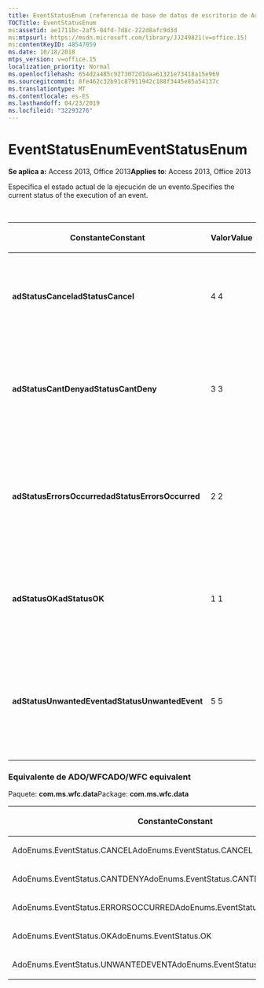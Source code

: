 ```yaml
---
title: EventStatusEnum (referencia de base de datos de escritorio de Access)
TOCTitle: EventStatusEnum
ms:assetid: ae1711bc-2af5-04fd-7d8c-222d8afc9d3d
ms:mtpsurl: https://msdn.microsoft.com/library/JJ249821(v=office.15)
ms:contentKeyID: 48547059
ms.date: 10/18/2018
mtps_version: v=office.15
localization_priority: Normal
ms.openlocfilehash: 654d2a485c9273072d1daa61321e73418a15e969
ms.sourcegitcommit: 8fe462c32b91c87911942c188f3445e85a54137c
ms.translationtype: MT
ms.contentlocale: es-ES
ms.lasthandoff: 04/23/2019
ms.locfileid: "32293276"
---
```

# <a name="eventstatusenum"></a><span data-ttu-id="4c6c7-102">EventStatusEnum</span><span class="sxs-lookup"><span data-stu-id="4c6c7-102">EventStatusEnum</span></span>

<span data-ttu-id="4c6c7-103">**Se aplica a:** Access 2013, Office 2013</span><span class="sxs-lookup"><span data-stu-id="4c6c7-103">**Applies to**: Access 2013, Office 2013</span></span>

<span data-ttu-id="4c6c7-104">Especifica el estado actual de la ejecución de un evento.</span><span class="sxs-lookup"><span data-stu-id="4c6c7-104">Specifies the current status of the execution of an event.</span></span>

<br/>

<table>
<colgroup>
<col style="width: 33%" />
<col style="width: 33%" />
<col style="width: 33%" />
</colgroup>
<thead>
<tr class="header">
<th><p><span data-ttu-id="4c6c7-105">Constante</span><span class="sxs-lookup"><span data-stu-id="4c6c7-105">Constant</span></span></p></th>
<th><p><span data-ttu-id="4c6c7-106">Valor</span><span class="sxs-lookup"><span data-stu-id="4c6c7-106">Value</span></span></p></th>
<th><p><span data-ttu-id="4c6c7-107">Descripción</span><span class="sxs-lookup"><span data-stu-id="4c6c7-107">Description</span></span></p></th>
</tr>
</thead>
<tbody>
<tr class="odd">
<td><p><span data-ttu-id="4c6c7-108"><strong>adStatusCancel</strong></span><span class="sxs-lookup"><span data-stu-id="4c6c7-108"><strong>adStatusCancel</strong></span></span></p></td>
<td><p><span data-ttu-id="4c6c7-109">4 </span><span class="sxs-lookup"><span data-stu-id="4c6c7-109">4</span></span></p></td>
<td><p><span data-ttu-id="4c6c7-110">Solicita la cancelación de la operación que ocasionó el evento.</span><span class="sxs-lookup"><span data-stu-id="4c6c7-110">Requests cancellation of the operation that caused the event to occur.</span></span></p></td>
</tr>
<tr class="even">
<td><p><span data-ttu-id="4c6c7-111"><strong>adStatusCantDeny</strong></span><span class="sxs-lookup"><span data-stu-id="4c6c7-111"><strong>adStatusCantDeny</strong></span></span></p></td>
<td><p><span data-ttu-id="4c6c7-112">3 </span><span class="sxs-lookup"><span data-stu-id="4c6c7-112">3</span></span></p></td>
<td><p><span data-ttu-id="4c6c7-113">Indica que la operación no puede solicitar la cancelación de la operación pendiente.</span><span class="sxs-lookup"><span data-stu-id="4c6c7-113">Indicates that the operation cannot request cancellation of the pending operation.</span></span></p></td>
</tr>
<tr class="odd">
<td><p><span data-ttu-id="4c6c7-114"><strong>adStatusErrorsOccurred</strong></span><span class="sxs-lookup"><span data-stu-id="4c6c7-114"><strong>adStatusErrorsOccurred</strong></span></span></p></td>
<td><p><span data-ttu-id="4c6c7-115">2 </span><span class="sxs-lookup"><span data-stu-id="4c6c7-115">2</span></span></p></td>
<td><p><span data-ttu-id="4c6c7-116">Indica que la operación que provocó el evento no funcionó correctamente debido a uno o varios errores.</span><span class="sxs-lookup"><span data-stu-id="4c6c7-116">Indicates that the operation that caused the event failed due to an error or errors.</span></span></p></td>
</tr>
<tr class="even">
<td><p><span data-ttu-id="4c6c7-117"><strong>adStatusOK</strong></span><span class="sxs-lookup"><span data-stu-id="4c6c7-117"><strong>adStatusOK</strong></span></span></p></td>
<td><p><span data-ttu-id="4c6c7-118">1 </span><span class="sxs-lookup"><span data-stu-id="4c6c7-118">1</span></span></p></td>
<td><p><span data-ttu-id="4c6c7-119">Indica que la operación que provocó el evento se realizó correctamente.</span><span class="sxs-lookup"><span data-stu-id="4c6c7-119">Indicates that the operation that caused the event was successful.</span></span></p></td>
</tr>
<tr class="odd">
<td><p><span data-ttu-id="4c6c7-120"><strong>adStatusUnwantedEvent</strong></span><span class="sxs-lookup"><span data-stu-id="4c6c7-120"><strong>adStatusUnwantedEvent</strong></span></span></p></td>
<td><p><span data-ttu-id="4c6c7-121">5 </span><span class="sxs-lookup"><span data-stu-id="4c6c7-121">5</span></span></p></td>
<td><p><span data-ttu-id="4c6c7-122">Impide posibles notificaciones posteriores antes de que el método de evento haya terminado de ejecutarse.</span><span class="sxs-lookup"><span data-stu-id="4c6c7-122">Prevents subsequent notifications before the event method has finished executing.</span></span></p></td>
</tr>
</tbody>
</table>


### <a name="adowfc-equivalent"></a><span data-ttu-id="4c6c7-123">Equivalente de ADO/WFC</span><span class="sxs-lookup"><span data-stu-id="4c6c7-123">ADO/WFC equivalent</span></span>

<span data-ttu-id="4c6c7-124">Paquete: **com.ms.wfc.data**</span><span class="sxs-lookup"><span data-stu-id="4c6c7-124">Package: **com.ms.wfc.data**</span></span>

<table>
<colgroup>
<col style="width: 100%" />
</colgroup>
<thead>
<tr class="header">
<th><p><span data-ttu-id="4c6c7-125">Constante</span><span class="sxs-lookup"><span data-stu-id="4c6c7-125">Constant</span></span></p></th>
</tr>
</thead>
<tbody>
<tr class="odd">
<td><p><span data-ttu-id="4c6c7-126">AdoEnums.EventStatus.CANCEL</span><span class="sxs-lookup"><span data-stu-id="4c6c7-126">AdoEnums.EventStatus.CANCEL</span></span></p></td>
</tr>
<tr class="even">
<td><p><span data-ttu-id="4c6c7-127">AdoEnums.EventStatus.CANTDENY</span><span class="sxs-lookup"><span data-stu-id="4c6c7-127">AdoEnums.EventStatus.CANTDENY</span></span></p></td>
</tr>
<tr class="odd">
<td><p><span data-ttu-id="4c6c7-128">AdoEnums.EventStatus.ERRORSOCCURRED</span><span class="sxs-lookup"><span data-stu-id="4c6c7-128">AdoEnums.EventStatus.ERRORSOCCURRED</span></span></p></td>
</tr>
<tr class="even">
<td><p><span data-ttu-id="4c6c7-129">AdoEnums.EventStatus.OK</span><span class="sxs-lookup"><span data-stu-id="4c6c7-129">AdoEnums.EventStatus.OK</span></span></p></td>
</tr>
<tr class="odd">
<td><p><span data-ttu-id="4c6c7-130">AdoEnums.EventStatus.UNWANTEDEVENT</span><span class="sxs-lookup"><span data-stu-id="4c6c7-130">AdoEnums.EventStatus.UNWANTEDEVENT</span></span></p></td>
</tr>
</tbody>
</table>

